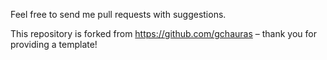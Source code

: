 Feel free to send me pull requests with suggestions.

This repository is forked from https://github.com/gchauras – thank you for providing a template!
